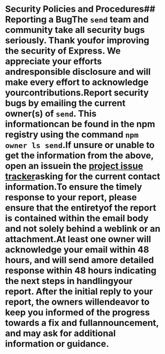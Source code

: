 # Security Policies and Procedures## Reporting a BugThe `send` team and community take all security bugs seriously. Thank youfor improving the security of Express. We appreciate your efforts andresponsible disclosure and will make every effort to acknowledge yourcontributions.Report security bugs by emailing the current owner(s) of `send`. This informationcan be found in the npm registry using the command `npm owner ls send`.If unsure or unable to get the information from the above, open an issuein the [project issue tracker](https://github.com/pillarjs/send/issues)asking for the current contact information.To ensure the timely response to your report, please ensure that the entiretyof the report is contained within the email body and not solely behind a weblink or an attachment.At least one owner will acknowledge your email within 48 hours, and will send amore detailed response within 48 hours indicating the next steps in handlingyour report. After the initial reply to your report, the owners willendeavor to keep you informed of the progress towards a fix and fullannouncement, and may ask for additional information or guidance.